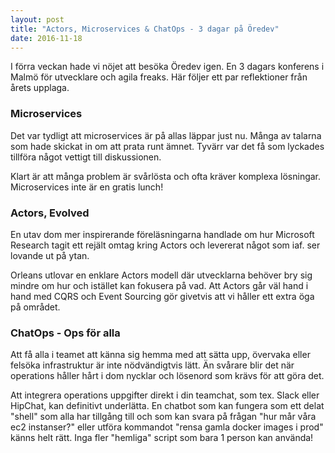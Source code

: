 ```yaml
---
layout: post
title: "Actors, Microservices & ChatOps - 3 dagar på Öredev"
date: 2016-11-18
---
```

I förra veckan hade vi nöjet att besöka Öredev igen. En 3 dagars konferens i Malmö för utvecklare och agila freaks. Här följer ett par reflektioner från årets upplaga.

<!--more-->

### Microservices
Det var tydligt att microservices är på allas läppar just nu. Många av talarna som hade skickat in om att prata runt ämnet. Tyvärr var det få som lyckades tillföra något vettigt till diskussionen.

Klart är att många problem är svårlösta och ofta kräver komplexa lösningar. Microservices inte är en gratis lunch!

### Actors, Evolved
En utav dom mer inspirerande föreläsningarna handlade om hur Microsoft Research tagit ett rejält omtag kring Actors och levererat något som iaf. ser lovande ut på ytan.

Orleans utlovar en enklare Actors modell där utvecklarna behöver bry sig mindre om hur och istället kan fokusera på vad. Att Actors går väl hand i hand med CQRS och Event Sourcing gör givetvis att vi håller ett extra öga på området.

### ChatOps - Ops för alla
Att få alla i teamet att känna sig hemma med att sätta upp, övervaka eller felsöka infrastruktur är inte nödvändigtvis lätt. Än svårare blir det när operations håller hårt i dom nycklar och lösenord som krävs för att göra det.

Att integrera operations uppgifter direkt i din teamchat, som tex. Slack eller HipChat, kan definitivt underlätta. En chatbot som kan fungera som ett delat "shell" som alla har tillgång till och som kan svara på frågan "hur mår våra ec2 instanser?" eller utföra kommandot "rensa gamla docker images i prod" känns helt rätt. Inga fler "hemliga" script som bara 1 person kan använda!
